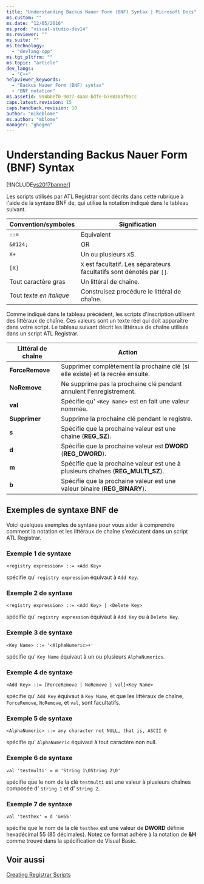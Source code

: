 ```yaml
---
title: "Understanding Backus Nauer Form (BNF) Syntax | Microsoft Docs"
ms.custom: ""
ms.date: "12/05/2016"
ms.prod: "visual-studio-dev14"
ms.reviewer: ""
ms.suite: ""
ms.technology: 
  - "devlang-cpp"
ms.tgt_pltfrm: ""
ms.topic: "article"
dev_langs: 
  - "C++"
helpviewer_keywords: 
  - "Backus Nauer Form (BNF) syntax"
  - "BNF notation"
ms.assetid: 994bbef0-9077-4aa8-bdfe-b7e830af9acc
caps.latest.revision: 15
caps.handback.revision: 10
author: "mikeblome"
ms.author: "mblome"
manager: "ghogen"
---
```

# Understanding Backus Nauer Form (BNF) Syntax
[!INCLUDE[vs2017banner](../assembler/inline/includes/vs2017banner.md)]

Les scripts utilisés par ATL Registrar sont décrits dans cette rubrique à l'aide de la syntaxe BNF de, qui utilise la notation indiqué dans le tableau suivant.  
  
|Convention\/symboles|Signification|  
|--------------------------|-------------------|  
|`::=`|Équivalent|  
|`&#124;`|OR|  
|`X+`|Un ou plusieurs `X`S.|  
|`[X]`|`X` est facultatif.  Les séparateurs facultatifs sont dénotés par `[]`.|  
|Tout caractère gras|Un littéral de chaîne.|  
|Tout *texte en italique*|Construisez procédure le littéral de chaîne.|  
  
 Comme indiqué dans le tableau précédent, les scripts d'inscription utilisent des littéraux de chaîne.  Ces valeurs sont un texte réel qui doit apparaître dans votre script.  Le tableau suivant décrit les littéraux de chaîne utilisés dans un script ATL Registrar.  
  
|Littéral de chaîne|Action|  
|------------------------|------------|  
|**ForceRemove**|Supprimer complètement la prochaine clé \(si elle existe\) et la recrée ensuite.|  
|**NoRemove**|Ne supprime pas la prochaine clé pendant annulent l'enregistrement.|  
|**val**|Spécifie qu' `<Key Name>` est en fait une valeur nommée.|  
|**Supprimer**|Supprime la prochaine clé pendant le registre.|  
|**s**|Spécifie que la prochaine valeur est une chaîne \(**REG\_SZ**\).|  
|**d**|Spécifie que la prochaine valeur est **DWORD** \(**REG\_DWORD**\).|  
|**m**|Spécifie que la prochaine valeur est une à plusieurs chaînes \(**REG\_MULTI\_SZ**\).|  
|**b**|Spécifie que la prochaine valeur est une valeur binaire \(**REG\_BINARY**\).|  
  
## Exemples de syntaxe BNF de  
 Voici quelques exemples de syntaxe pour vous aider à comprendre comment la notation et les littéraux de chaîne s'exécutent dans un script ATL Registrar.  
  
### Exemple 1 de syntaxe  
  
```  
<registry expression> ::= <Add Key>  
```  
  
 spécifie qu' `registry expression` équivaut à `Add Key`.  
  
### Exemple 2 de syntaxe  
  
```  
<registry expression> ::= <Add Key> | <Delete Key>  
```  
  
 spécifie qu' `registry expression` équivaut à `Add Key` ou à `Delete Key`.  
  
### Exemple 3 de syntaxe  
  
```  
<Key Name> ::= '<AlphaNumeric>+'  
```  
  
 spécifie qu' `Key Name` équivaut à un ou plusieurs `AlphaNumerics`.  
  
### Exemple 4 de syntaxe  
  
```  
<Add Key> ::= [ForceRemove | NoRemove | val]<Key Name>  
```  
  
 spécifie qu' `Add Key` équivaut à `Key Name`, et que les littéraux de chaîne, `ForceRemove`, `NoRemove`, et `val`, sont facultatifs.  
  
### Exemple 5 de syntaxe  
  
```  
<AlphaNumeric> ::= any character not NULL, that is, ASCII 0  
```  
  
 spécifie qu' `AlphaNumeric` équivaut à tout caractère non null.  
  
### Exemple 6 de syntaxe  
  
```  
val 'testmulti' = m 'String 1\0String 2\0'  
```  
  
 spécifie que le nom de la clé `testmulti` est une valeur à plusieurs chaînes composée d' `String 1` et d' `String 2`.  
  
### Exemple 7 de syntaxe  
  
```  
val 'testhex' = d '&H55'  
```  
  
 spécifie que le nom de la clé `testhex` est une valeur de **DWORD** définie hexadécimal 55 \(85 décimales\).  Notez ce format adhère à la notation de **&H** comme trouvé dans la spécification de Visual Basic.  
  
## Voir aussi  
 [Creating Registrar Scripts](../atl/creating-registrar-scripts.md)